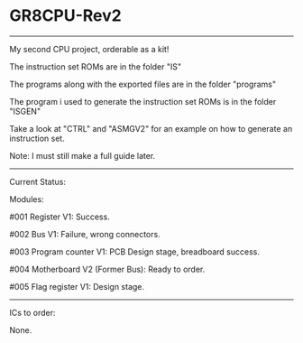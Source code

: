 # GR8CPU-Rev2

---

My second CPU project, orderable as a kit!

The instruction set ROMs are in the folder "IS"

The programs along with the exported files are in the folder "programs"

The program i used to generate the instruction set ROMs is in the folder "ISGEN"

Take a look at "CTRL" and "ASMGV2" for an example on how to generate an instruction set.

Note: I must still make a full guide later.

---

Current Status:

Modules:

#001 Register V1: Success.

#002 Bus V1: Failure, wrong connectors.

#003 Program counter V1: PCB Design stage, breadboard success.

#004 Motherboard V2 (Former Bus): Ready to order.

#005 Flag register V1: Design stage.

---

ICs to order:

None.
